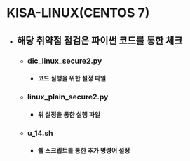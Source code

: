 # KISA-LINUX(CENTOS 7)
- ## 해당 취약점 점검은 파이썬 코드를 통한 체크 
  - ### dic_linux_secure2.py
    - #### 코드 실행을 위한 설정 파일 
  - ### linux_plain_secure2.py
    - #### 위 설정을 통한 실행 파일
  - ### u_14.sh
    - #### 쉘 스크립트를 통한 추가 명령어 설정
    
    
   
  
